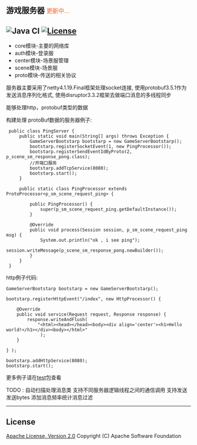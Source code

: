 ## 游戏服务器  <font color=#f1986d size=3>更新中...</font>
![Java CI](https://github.com/jiayaoguang/gameserver/workflows/Java%20CI/badge.svg)
[![License](https://img.shields.io/badge/license-Apache%202-4EB1BA.svg)](https://www.apache.org/licenses/LICENSE-2.0.html)
------
* core模块-主要的网络库
* auth模块-登录服
* center模块-场景服管理
* scene模块-场景服
* proto模块-传送的相关协议
	
服务器主要采用了netty4.1.19.Final框架处理socket连接,
使用protobuf3.5.1作为发送消息序列化格式,
使用disruptor3.3.2框架去做端口消息的多线程同步

能够处理http，protobuf类型的数据

构建处理 protoBuf数据的服务器例子:
>
     public class PingServer {
         public static void main(String[] args) throws Exception {
             GameServerBootstarp bootstarp = new GameServerBootstarp();
             bootstarp.registerSocketEvent(1, new PingProcessor());
             bootstarp.registerSendEventIdByProto(2, p_scene_sm_response_pong.class);
             //开端口服务
             bootstarp.addTcpService(8080);
             bootstarp.start();
         }
     
         public static class PingProcessor extends ProtoProcessor<p_sm_scene_request_ping> {
     
             public PingProcessor() {
                 super(p_sm_scene_request_ping.getDefaultInstance());
             }
     
             @Override
             public void process(Session session, p_sm_scene_request_ping msg) {
                 System.out.println("ok , i see ping");
                 session.writeMessage(p_scene_sm_response_pong.newBuilder());
             }
         }
     }

http例子代码:
>
    GameServerBootstarp bootstarp = new GameServerBootstarp();
    
    bootstarp.registerHttpEvent("/index", new HttpProcessor() {
    
        @Override
        public void service(Request request, Response response) {
            response.writeAndFlush( 
                "<html><head></head><body><div align='center'><h1>Hello world!</h1></div><body></html>"
                 ); 
        }
        
    } );
    
    bootstarp.addHttpService(8080);
    bootstarp.start();

更多例子请在[test](https://github.com/jiayaoguang/gameserver/tree/master/gameserver-test/src/main/java/com/jyg/test01)包查看

TODO : 自动扫描处理消息类
支持不同服务器逻辑线程之间的通信调用
支持发送发送bytes
添加消息频率统计消息过滤
    
----------
## License
[Apache License, Version 2.0](http://www.apache.org/licenses/LICENSE-2.0.html) Copyright (C) Apache Software Foundation
	


